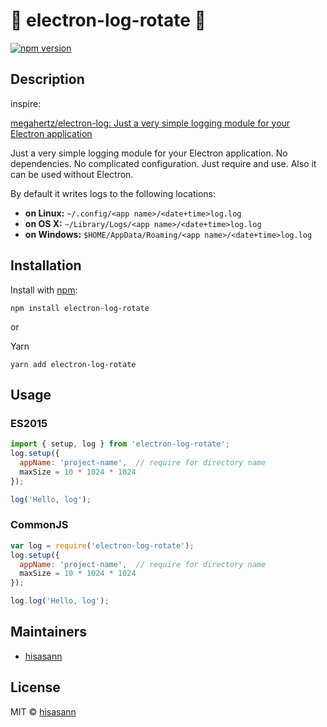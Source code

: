 :lipstick: electron-log-rotate :lipstick:
===============

[![npm version](https://badge.fury.io/js/electron-log-rotate.svg)](https://badge.fury.io/js/electron-log-rotate)


## Description

inspire:

[megahertz/electron-log: Just a very simple logging module for your Electron application](https://github.com/megahertz/electron-log)

Just a very simple logging module for your Electron application.
No dependencies. No complicated configuration. Just require and use.
Also it can be used without Electron.

By default it writes logs to the following locations:

 * **on Linux:** `~/.config/<app name>/<date+time>log.log`
 * **on OS X:** `~/Library/Logs/<app name>/<date+time>log.log`
 * **on Windows:** `$HOME/AppData/Roaming/<app name>/<date+time>log.log`


## Installation

 Install with [npm](https://npmjs.org/package/electron-log-rotate):

    npm install electron-log-rotate

or

 Yarn

    yarn add electron-log-rotate

## Usage

### ES2015
 
 ```js
 import { setup, log } from 'electron-log-rotate';
 log.setup({
   appName: 'project-name',  // require for directory name
   maxSize = 10 * 1024 * 1024
 });

 log('Hello, log');
 ```

### CommonJS

 ```js
 var log = require('electron-log-rotate');
 log.setup({
   appName: 'project-name',  // require for directory name
   maxSize = 10 * 1024 * 1024
 });

 log.log('Hello, log');
 ```


## Maintainers

 - [hisasann](https://github.com/hisasann)

## License

 MIT © [hisasann](https://github.com/hisasann)
